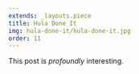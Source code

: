 ```yaml
---
extends: _layouts.piece
title: Hula Done It
img: hula-done-it/hula-done-it.jpg
order: 11
---
```


This post is *profoundly* interesting.
